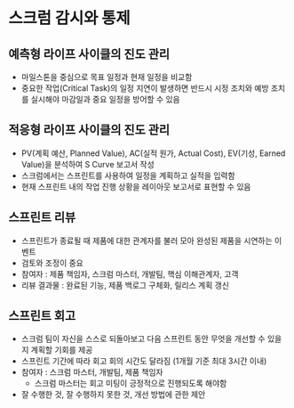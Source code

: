 # 스크럼 감시와 통제

## 예측형 라이프 사이클의 진도 관리

- 마일스톤을 중심으로  목표 일정과 현재 일정을 비교함
- 중요한 작업(Critical Task)의 일정 지연이 발생하면 반드시 시정 조치와 예방 조치를 실시해야 마감일과 중요 일정을 방어할 수 있음

## 적응형 라이프 사이클의 진도 관리

- PV(계획 예산, Planned Value), AC(실적 원가, Actual Cost), EV(기성, Earned Value)을 분석하여 S Curve 보고서 작성
- 스크럼에서는 스프린트를 사용하여 일정을 계획하고 실적을 입력함
- 현재 스프린트 내의 작업 진행 상황을 레이아웃 보고서로 표현할 수 있음

## 스프린트 리뷰

- 스프린트가 종료될 때 제품에 대한 관계자를 불러 모아 완성된 제품을 시연하는 이벤트
- 검토와 조정이 중요
- 참여자 : 제품 책임자, 스크럼 마스터, 개발팀, 핵심 이해관계자, 고객
- 리뷰 결과물 : 완료된 기능, 제품 백로그 구체화, 릴리스 계획 갱신

## 스프린트 회고

- 스크럼 팀이 자신을 스스로 되돌아보고 다음 스프린트 동안 무엇을 개선할 수 있을지 계획할 기회를 제공
- 스프린트 기간에 따라 회고 회의 시간도 달라짐 (1개월 기준 최대 3시간 이내)
- 참여자 : 스크럼 마스터, 개발팀, 제품 책임자
  - 스크럼 마스터는 회고 미팅이 긍정적으로 진행되도록 해야함
- 잘 수행한 것, 잘 수행하지 못한 것, 개선 방법에 관한 제안

